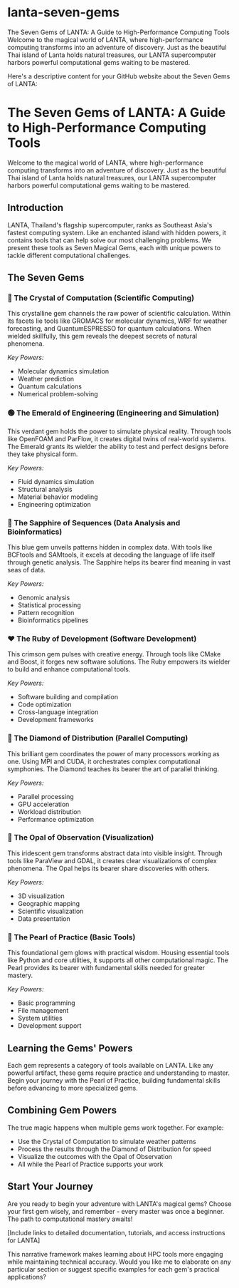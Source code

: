 # lanta-seven-gems
The Seven Gems of LANTA: A Guide to High-Performance Computing Tools Welcome to the magical world of LANTA, where high-performance computing transforms into an adventure of discovery. Just as the beautiful Thai island of Lanta holds natural treasures, our LANTA supercomputer harbors powerful computational gems waiting to be mastered.

Here's a descriptive content for your GitHub website about the Seven Gems of LANTA:

# The Seven Gems of LANTA: A Guide to High-Performance Computing Tools

Welcome to the magical world of LANTA, where high-performance computing transforms into an adventure of discovery. Just as the beautiful Thai island of Lanta holds natural treasures, our LANTA supercomputer harbors powerful computational gems waiting to be mastered.

## Introduction

LANTA, Thailand's flagship supercomputer, ranks as Southeast Asia's fastest computing system. Like an enchanted island with hidden powers, it contains tools that can help solve our most challenging problems. We present these tools as Seven Magical Gems, each with unique powers to tackle different computational challenges.

## The Seven Gems

### 💎 The Crystal of Computation (Scientific Computing)
This crystalline gem channels the raw power of scientific calculation. Within its facets lie tools like GROMACS for molecular dynamics, WRF for weather forecasting, and QuantumESPRESSO for quantum calculations. When wielded skillfully, this gem reveals the deepest secrets of natural phenomena.

*Key Powers:*
- Molecular dynamics simulation
- Weather prediction
- Quantum calculations
- Numerical problem-solving

### 🟢 The Emerald of Engineering (Engineering and Simulation)
This verdant gem holds the power to simulate physical reality. Through tools like OpenFOAM and ParFlow, it creates digital twins of real-world systems. The Emerald grants its wielder the ability to test and perfect designs before they take physical form.

*Key Powers:*
- Fluid dynamics simulation
- Structural analysis
- Material behavior modeling
- Engineering optimization

### 🔷 The Sapphire of Sequences (Data Analysis and Bioinformatics)
This blue gem unveils patterns hidden in complex data. With tools like BCFtools and SAMtools, it excels at decoding the language of life itself through genetic analysis. The Sapphire helps its bearer find meaning in vast seas of data.

*Key Powers:*
- Genomic analysis
- Statistical processing
- Pattern recognition
- Bioinformatics pipelines

### ❤️ The Ruby of Development (Software Development)
This crimson gem pulses with creative energy. Through tools like CMake and Boost, it forges new software solutions. The Ruby empowers its wielder to build and enhance computational tools.

*Key Powers:*
- Software building and compilation
- Code optimization
- Cross-language integration
- Development frameworks

### 💠 The Diamond of Distribution (Parallel Computing)
This brilliant gem coordinates the power of many processors working as one. Using MPI and CUDA, it orchestrates complex computational symphonies. The Diamond teaches its bearer the art of parallel thinking.

*Key Powers:*
- Parallel processing
- GPU acceleration
- Workload distribution
- Performance optimization

### 🌈 The Opal of Observation (Visualization)
This iridescent gem transforms abstract data into visible insight. Through tools like ParaView and GDAL, it creates clear visualizations of complex phenomena. The Opal helps its bearer share discoveries with others.

*Key Powers:*
- 3D visualization
- Geographic mapping
- Scientific visualization
- Data presentation

### 🤍 The Pearl of Practice (Basic Tools)
This foundational gem glows with practical wisdom. Housing essential tools like Python and core utilities, it supports all other computational magic. The Pearl provides its bearer with fundamental skills needed for greater mastery.

*Key Powers:*
- Basic programming
- File management
- System utilities
- Development support

## Learning the Gems' Powers

Each gem represents a category of tools available on LANTA. Like any powerful artifact, these gems require practice and understanding to master. Begin your journey with the Pearl of Practice, building fundamental skills before advancing to more specialized gems.

## Combining Gem Powers

The true magic happens when multiple gems work together. For example:
- Use the Crystal of Computation to simulate weather patterns
- Process the results through the Diamond of Distribution for speed
- Visualize the outcomes with the Opal of Observation
- All while the Pearl of Practice supports your work

## Start Your Journey

Are you ready to begin your adventure with LANTA's magical gems? Choose your first gem wisely, and remember - every master was once a beginner. The path to computational mastery awaits!

[Include links to detailed documentation, tutorials, and access instructions for LANTA]

This narrative framework makes learning about HPC tools more engaging while maintaining technical accuracy. Would you like me to elaborate on any particular section or suggest specific examples for each gem's practical applications?
